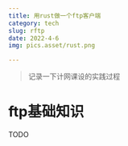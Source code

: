 ```yaml
---
title: 用rust做一个ftp客户端
category: tech
slug: rftp
date: 2022-4-6
img: pics.asset/rust.png

---
```


>  记录一下计网课设的实践过程
>
> <!-- end -->

# ftp基础知识

TODO
